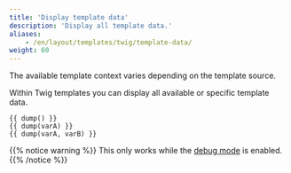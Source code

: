 ```yaml
---
title: 'Display template data'
description: 'Display all template data.'
aliases:
    - /en/layout/templates/twig/template-data/
weight: 60
---
```



The available template context varies depending on the template source. 

Within Twig templates you can display all available or specific template data.

```twig
{{ dump() }}
{{ dump(varA) }}
{{ dump(varA, varB) }}
```

{{% notice warning %}}
This only works while the [debug mode](/en/system/debug-mode/) is enabled.
{{% /notice %}}